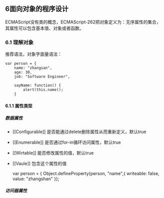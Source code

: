## 6面向对象的程序设计
ECMAScript没有类的概念，ECMAScript-262把对象定义为：无序属性的集合，其属性可以包含基本值、对象或者函数。
### 6.1 理解对象
推荐语法，对象字面量语法：

    var person = {
        name: "zhangsan",
        age: 30,
        job: "Software Engineer",

        sayName: function() {
            alert(this.name();
        }
#### 6.1.1 属性类型
##### 数据属性
+ [[Configurable]] 是否能通过delete删除属性从而重新定义，默认true
+ [[Enumerable]] 是否通过for-in循环访问属性，默认true
+ [[Wirtable]] 能否修改属性的值，默认true
+ [[Vaule]] 包含这个属性的值

    var person = {
    Object.defineProperty(person, "name",{
        writeable: false,
        value: "zhangshan"
    }};
##### 访问器属性
